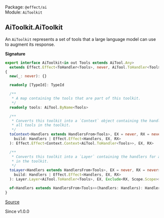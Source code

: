 Package: `@effect/ai`<br />
Module: `AiToolkit`<br />

## AiToolkit.AiToolkit

An `AiToolkit` represents a set of tools that a large language model can
use to augment its response.

**Signature**

```ts
export interface AiToolkit<in out Tools extends AiTool.Any>
  extends Effect.Effect<ToHandler<Tools>, never, AiTool.ToHandler<Tools>>, Inspectable, Pipeable
{
  new(_: never): {}

  readonly [TypeId]: TypeId

  /**
   * A map containing the tools that are part of this toolkit.
   */
  readonly tools: AiTool.ByName<Tools>

  /**
   * Converts this toolkit into a `Context` object containing the handlers for
   * all tools in the toolkit.
   */
  toContext<Handlers extends HandlersFrom<Tools>, EX = never, RX = never>(
    build: Handlers | Effect.Effect<Handlers, EX, RX>
  ): Effect.Effect<Context.Context<AiTool.ToHandler<Tools>>, EX, RX>

  /**
   * Converts this toolkit into a `Layer` containing the handlers for all tools
   * in the toolkit.
   */
  toLayer<Handlers extends HandlersFrom<Tools>, EX = never, RX = never>(
    build: Handlers | Effect.Effect<Handlers, EX, RX>
  ): Layer.Layer<AiTool.ToHandler<Tools>, EX, Exclude<RX, Scope.Scope>>

  of<Handlers extends HandlersFrom<Tools>>(handlers: Handlers): Handlers
}
```

[Source](https://github.com/Effect-TS/effect/tree/main/packages/ai/ai/src/AiToolkit.ts#L39)

Since v1.0.0